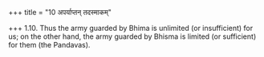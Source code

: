 +++
title = "10 अपर्याप्तन् तदस्माकम्"

+++
1.10. Thus the army guarded by Bhima is unlimited (or insufficient) for
us; on the other hand, the army guarded by Bhisma is limited (or
sufficient) for them (the Pandavas).
